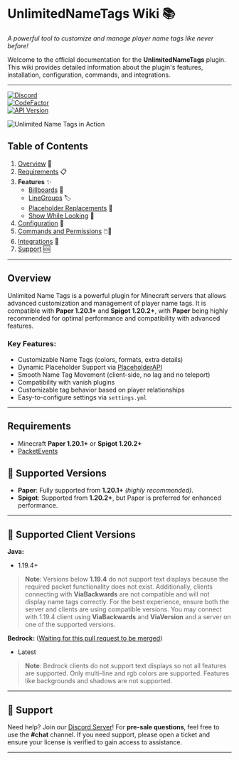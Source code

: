 # **UnlimitedNameTags Wiki** 📚
*A powerful tool to customize and manage player name tags like never before!*


Welcome to the official documentation for the **UnlimitedNameTags** plugin. This wiki provides detailed information about the plugin's features, installation, configuration, commands, and integrations.

---

[![Discord](https://img.shields.io/discord/1263414013040263249?label=Discord&logo=discord&color=5865F2)](https://discord.gg/W4Fu8fqCKs)  
[![CodeFactor](https://www.codefactor.io/repository/github/alexdev03/unlimitednametags/badge)](https://www.codefactor.io/repository/github/alexdev03/unlimitednametags)  
[![API Version](https://img.shields.io/github/v/release/alexdev03/UnlimitedNametags?&color=blue)](https://github.com/alexdev03/UnlimitedNametags/releases/latest)

![Unlimited Name Tags in Action](https://i.imgur.com/w7zlGaO.gif)

## **Table of Contents**
1. [Overview](#overview) 📝
2. [Requirements](#requirements) 📋
3. **Features** ✨
    - [Billboards](features/billboards.md) 🎥
    - [LineGroups](features/linesgroups.md) 🏷️
    - [Placeholder Replacements](features/placeholders-replacements.md) 🔄
    - [Show While Looking](features/show-while-looking.md) 👀
4. [Configuration](configuration) 🔧
5. [Commands and Permissions](commands-permissions) 🖱️🔑
6. [Integrations](integrations/integrations.md) 🔗
7. [Support](#-support) 🆘

---

## **Overview**

Unlimited Name Tags is a powerful plugin for Minecraft servers that allows advanced customization and management of player name tags. It is compatible with **Paper 1.20.1+** and **Spigot 1.20.2+**, with **Paper** being highly recommended for optimal performance and compatibility with advanced features.

### Key Features:
- Customizable Name Tags (colors, formats, extra details)
- Dynamic Placeholder Support via [PlaceholderAPI](https://github.com/PlaceholderAPI/PlaceholderAPI)
- Smooth Name Tag Movement (client-side, no lag and no teleport)
- Compatibility with vanish plugins
- Customizable tag behavior based on player relationships
- Easy-to-configure settings via `settings.yml`

---

## **Requirements**

- Minecraft **Paper 1.20.1+** or **Spigot 1.20.2+**
- [PacketEvents](https://www.spigotmc.org/resources/packetevents-api.80279/)


## 📜 **Supported Versions**
- **Paper**: Fully supported from **1.20.1+** *(highly recommended)*.
- **Spigot**: Supported from **1.20.2+**, but Paper is preferred for enhanced performance.

---

## 📜 **Supported Client Versions**
**Java:**
- 1.19.4+

> **Note**: Versions below **1.19.4** do not support text displays because the required packet functionality does not exist. Additionally, clients connecting with **ViaBackwards** are not compatible and will not display name tags correctly. For the best experience, ensure both the server and clients are using compatible versions.
> You may connect with 1.19.4 client using **ViaBackwards** and **ViaVersion** and a server on one of the supported versions.


**Bedrock:** ([Waiting for this pull request to be merged](https://github.com/GeyserMC/Geyser/pull/5157))
- Latest 

> **Note**: Bedrock clients do not support text displays so not all features are supported. Only multi-line and rgb colors are supported.
> Features like backgrounds and shadows are not supported.
---

## 💬 **Support**

Need help? Join our [Discord Server](https://discord.gg/W4Fu8fqCKs)! For **pre-sale questions**, feel free to use the **#chat** channel. If you need support, please open a ticket and ensure your license is verified to gain access to assistance.

---